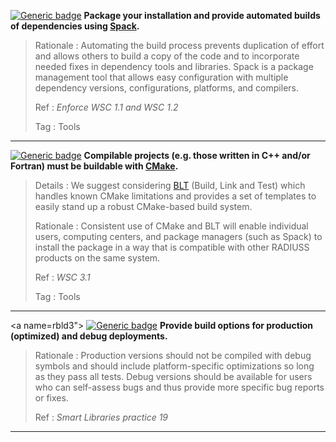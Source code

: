<a name="mbld1"></a>
[![Generic badge](https://img.shields.io/badge/M.bld-1-red.svg)]()
**Package your installation and provide automated builds of dependencies using [Spack](https://spack.io/).**

>Rationale
>: Automating the build process prevents duplication of effort and allows others to build a copy of the code and to incorporate needed fixes in dependency tools and libraries. Spack is a package management tool that allows easy configuration with multiple dependency versions, configurations, platforms, and compilers.
>
>Ref
>: *Enforce WSC 1.1 and WSC 1.2*
>
>Tag
>: Tools

---
<a name="mbld2"></a>
[![Generic badge](https://img.shields.io/badge/M.bld-2-red.svg)]() **Compilable projects (e.g. those written in C++ and/or Fortran) must be buildable with [CMake](https://cmake.org).**

> Details
> : We suggest considering [BLT](https://github.com/llnl/blt) (Build, Link and Test) which handles known CMake limitations and provides a set of templates to easily stand up a robust CMake-based build system.
>
> Rationale
> : Consistent use of CMake and BLT will enable individual users, computing centers, and package managers (such as Spack) to install the package in a way that is compatible with other RADIUSS products on the same system.
>
> Ref
> : *WSC 3.1*
>
>Tag
>: Tools

---
<a name=rbld3"></a>
[![Generic badge](https://img.shields.io/badge/R.bld-3-yellow.svg)]()  **Provide build options for production (optimized) and debug deployments.**

>Rationale
>: Production versions should not be compiled with debug symbols and should include platform-specific optimizations so long as they pass all tests. Debug versions should be available for users who can self-assess bugs and thus provide more specific bug reports or fixes.
>
>Ref
>: *Smart Libraries practice 19*

---
